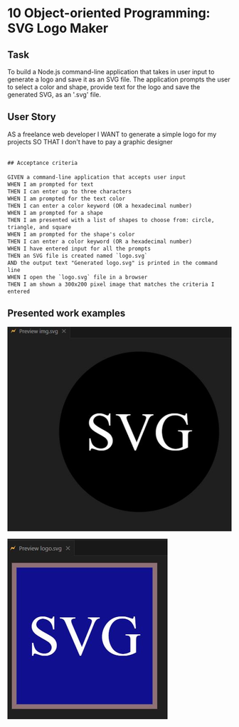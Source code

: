 # 10 Object-oriented Programming: SVG Logo Maker

## Task

To build a Node.js command-line application that takes in user input to generate a logo and save it as an SVG file. The application prompts the user to select a color and shape, provide text for the logo and save the generated SVG, as an '.svg' file.

## User Story

AS a freelance web developer
I WANT to generate a simple logo for my projects
SO THAT I don't have to pay a graphic designer
```

## Acceptance criteria

GIVEN a command-line application that accepts user input
WHEN I am prompted for text
THEN I can enter up to three characters
WHEN I am prompted for the text color
THEN I can enter a color keyword (OR a hexadecimal number)
WHEN I am prompted for a shape
THEN I am presented with a list of shapes to choose from: circle, triangle, and square
WHEN I am prompted for the shape's color
THEN I can enter a color keyword (OR a hexadecimal number)
WHEN I have entered input for all the prompts
THEN an SVG file is created named `logo.svg`
AND the output text "Generated logo.svg" is printed in the command line
WHEN I open the `logo.svg` file in a browser
THEN I am shown a 300x200 pixel image that matches the criteria I entered
```
## Presented work examples

![alt text](assets/imgSVG-screenshot.JPG)

![alt text](assets/logosvg-screenshot.JPG)
